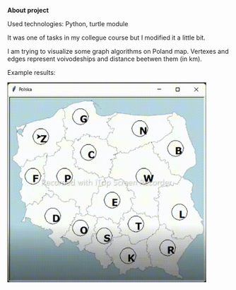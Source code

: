 
**About project**

Used technologies:
Python, turtle module

It was one of tasks in my collegue course but I modified it a little bit.

I am trying to visualize some graph algorithms on Poland map. Vertexes and edges represent voivodeships and distance beetwen them (in km).

Example results:

<img src="images/result_polska.gif" width="450">
